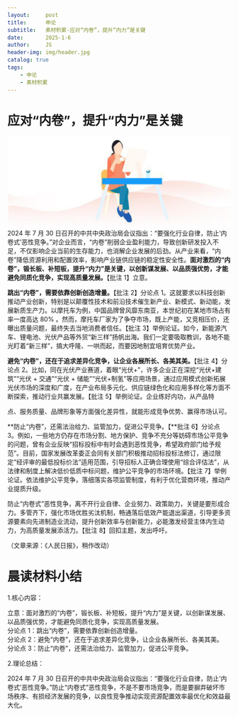 ```yaml
---
layout:     post
title:      申论
subtitle:   素材积累-应对“内卷”，提升“内力”是关键
date:       2025-1-6
author:     JS
header-img: img/header.jpg
catalog: true
tags:
    - 申论
    - 素材积累
---
```


# 应对“内卷”，提升“内力”是关键  
![](https://raw.githubusercontent.com/about300/about300.github.io/master/img/sucai.jpg)
2024 年 7 月 30 日召开的中共中央政治局会议指出：“要强化行业自律，防止‘内卷式’恶性竞争。”对企业而言，“内卷”削弱企业盈利能力，导致创新研发投入不足，不仅影响企业当前的生存能力，也消解企业发展的后劲。从产业来看，“内卷”降低资源利用和配置效率，影响产业链供应链的稳定性安全性。**面对激烈的“内卷”，锻长板、补短板，提升“内力”是关键，以创新谋发展、以品质强优势，才能避免同质化竞争，实现高质量发展。**【批注 1】立意。  

**跳出“内卷”，需要依靠创新创造增量。**【批注 2】分论点 1。这就要求以科技创新推动产业创新，特别是以颠覆性技术和前沿技术催生新产业、新模式、新动能，发展新质生产力。以摩托车为例，中国品牌曾风靡东南亚，本世纪初在某地市场占有率一度高达 $80\%$ 。然而，摩托车厂家为了争夺市场，既上产能，又竞相压价，还曝出质量问题，最终失去当地消费者信任。【批注 3】举例论证。如今，新能源汽车、锂电池、光伏产品等外贸“新三样”扬帆出海。我们一定要吸取教训，各地不能光盯着“新三样”，搞大呼隆、一哄而起，而要因地制宜培育优势产业。  

**避免“内卷”，还在于追求差异化竞争，让企业各展所长、各美其美。**【批注 4】分论点 2。比如，同在光伏产业赛道，着眼“光伏+”，许多企业正在深挖“光伏+建筑”“光伏 $+$ 交通”“光伏 $+$ 储能”“光伏+制氢”等应用场景，通过应用模式创新拓展光伏市场的深度和广度，在产业布局多元化、供应链绿色化和应用多样化等方面不断探索，推动行业共赢发展。【批注 5】举例论证。企业练好内功，从产品特  

点、服务质量、品牌形象等方面强化差异性，就能形成竞争优势、赢得市场认可。  

**防止“内卷”，还需法治给力、监管加力，促进公平竞争。【**批注 6】分论点 3。例如，一些地方仍存在市场分割、地方保护、竞争不充分等妨碍市场公平竞争的问题，曾有企业反映“招标投标中有时会遇到恶性竞争，希望政府部门给予规范”。目前，国家发展改革委正会同有关部门积极推动招标投标法修订，通过限定“经评审的最低投标价法”适用范围，引导招标人正确合理使用“综合评估法”，从法律和制度上解决低价低质中标问题，维护公平竞争的市场环境。【批注 7】举例论证。依法维护公平竞争，落细落实各项监管制度，有利于优化营商环境，推动产业提质升级。  

防止“内卷式”恶性竞争，离不开行业自律、企业努力、政策助力，关键是要形成合力。多管齐下，强化市场优胜劣汰机制，畅通落后低效产能退出渠道，引导更多资源要素向先进制造业流动，提升创新效率与创新能力，必能激发经营主体内生动力，为高质量发展添活力。【批注 8】回扣主题，发出呼吁。  

（文章来源：《人民日报》，稍作改动）  

# 晨读材料小结 
 
1.核心内容：  

立意：面对激烈的“内卷”，锻长板、补短板，提升“内力”是关键，以创新谋发展、以品质强优势，才能避免同质化竞争，实现高质量发展。  
分论点 1：跳出“内卷”，需要依靠创新创造增量。  
分论点 2：避免“内卷”，还在于追求差异化竞争，让企业各展所长、各美其美。  
分论点 3：防止“内卷”，还需法治给力、监管加力，促进公平竞争。  

2.理论总结：  

2024 年 7 月 30 日召开的中共中央政治局会议指出：“要强化行业自律，防止‘内卷式’恶性竞争。”防止“内卷式”恶性竞争，不是不要市场竞争，而是要摒弃破坏市场秩序、有损经济发展的竞争，以良性竞争推动实现资源配置效率最优化和效益最大化。